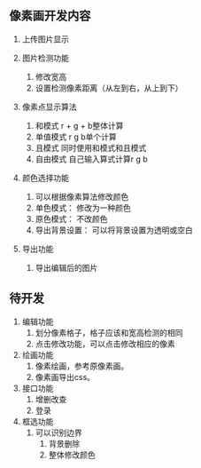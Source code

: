 ## 像素画开发内容
1. 上传图片显示

2. 图片检测功能
   1. 修改宽高
   2. 设置检测像素距离（从左到右，从上到下）

3. 像素点显示算法
   1. 和模式 r + g + b整体计算
   2. 单值模式 r g b单个计算
   3. 且模式 同时使用和模式和且模式
   4. 自由模式 自己输入算式计算r g b
4. 颜色选择功能
   1. 可以根据像素算法修改颜色
   2. 单色模式： 修改为一种颜色
   3. 原色模式： 不改颜色
   4. 导出背景设置： 可以将背景设置为透明或空白
5. 导出功能
   1. 导出编辑后的图片

## 待开发
1. 编辑功能
   1. 划分像素格子，格子应该和宽高检测的相同
   2. 点击修改功能，可以点击修改相应的像素
2. 绘画功能
   1. 像素绘画，参考原像素画。
   2. 像素画导出css。
3. 接口功能
   1. 增删改查
   2. 登录
4. 框选功能
   1. 可以识别边界
      1. 背景删除
      2. 整体修改颜色